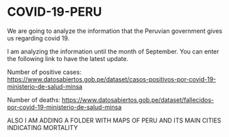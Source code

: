 # COVID-19-PERU
We are going to analyze the information that the Peruvian government gives us regarding covid 19.

I am analyzing the information until the month of September. You can enter the following link to have the latest update.

Number of positive cases:
https://www.datosabiertos.gob.pe/dataset/casos-positivos-por-covid-19-ministerio-de-salud-minsa

Number of deaths:
https://www.datosabiertos.gob.pe/dataset/fallecidos-por-covid-19-ministerio-de-salud-minsa

ALSO I AM ADDING A FOLDER WITH MAPS OF PERU AND ITS MAIN CITIES INDICATING MORTALITY
